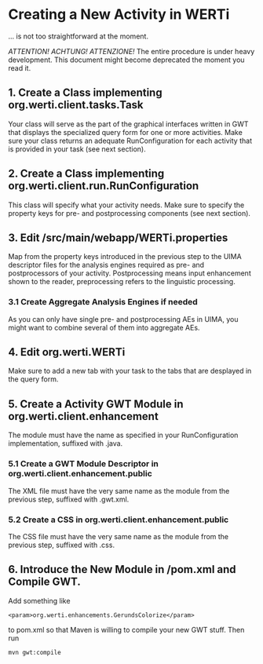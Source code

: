 # Creating a New Activity in WERTi

... is not too straightforward at the moment.

_ATTENTION! ACHTUNG! ATTENZIONE!_ The entire procedure is under heavy
development. This document might become deprecated the moment you read it.

## 1. Create a Class implementing org.werti.client.tasks.Task

Your class will serve as the part of the graphical interfaces written in
GWT that displays the specialized query form for one or more activities. 
Make sure your class returns an adequate RunConfiguration for each
activity that is provided in your  task (see next section).

## 2. Create a Class implementing org.werti.client.run.RunConfiguration

This class will specify what your activity needs. Make sure to specify the
property keys for pre- and postprocessing components (see next section).

## 3. Edit /src/main/webapp/WERTi.properties

Map from the property keys introduced in the previous step to the UIMA
descriptor files for the analysis engines required as pre- and postprocessors
of your activity. Postprocessing means input enhancement shown to the reader,
preprocessing refers to the linguistic processing.

### 3.1 Create Aggregate Analysis Engines if needed

As you can only have single pre- and postprocessing AEs in UIMA, you might
want to combine several of them into aggregate AEs.

## 4. Edit org.werti.WERTi

Make sure to add a new tab with your task to the tabs that are desplayed
in the query form.

## 5. Create a Activity GWT Module in org.werti.client.enhancement

The module must have the name as specified in your RunConfiguration implementation,
suffixed with .java. 

### 5.1 Create a GWT Module Descriptor in org.werti.client.enhancement.public

The XML file must have the very same name as the module from the previous step,
suffixed with .gwt.xml.

### 5.2 Create a CSS in org.werti.client.enhancement.public

The CSS file must have the very same name as the module from the previous step,
suffixed with .css.

## 6. Introduce the New Module in /pom.xml and Compile GWT.

Add something like

	<param>org.werti.enhancements.GerundsColorize</param>

to pom.xml so that Maven is willing to compile your new GWT stuff. Then run

	mvn gwt:compile
